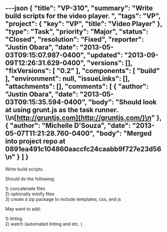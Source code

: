 ---json
{
  "title": "VP-310",
  "summary": "Write build scripts for the video player. ",
  "tags": "VP",
  "project": {
    "key": "VP",
    "title": "Video Player"
  },
  "type": "Task",
  "priority": "Major",
  "status": "Closed",
  "resolution": "Fixed",
  "reporter": "Justin Obara",
  "date": "2013-05-03T09:15:07.987-0400",
  "updated": "2013-09-09T12:26:31.629-0400",
  "versions": [],
  "fixVersions": [
    "0.2"
  ],
  "components": [
    "build"
  ],
  "environment": null,
  "issueLinks": [],
  "attachments": [],
  "comments": [
    {
      "author": "Justin Obara",
      "date": "2013-05-03T09:15:35.594-0400",
      "body": "Should look at using grunt.js as the task runner. \\\n[http://gruntjs.com](http://gruntjs.com/)\n"
    },
    {
      "author": "Michelle D'Souza",
      "date": "2013-05-07T11:21:28.760-0400",
      "body": "Merged into project repo at 0891ea491c104860aaccfc24caabb9f727e23d56\n"
    }
  ]
}
---
Write build scripts.

Should do the following:

1\) concatenate files\
2\) optionally minify files\
3\) create a zip package to include templates, css, and js

May want to add:&#x20;

1\) linting\
2\) watch (automated linting and etc. )

        